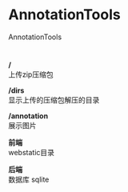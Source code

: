 # AnnotationTools
AnnotationTools

#
**/**  
上传zip压缩包


**/dirs**  
显示上传的压缩包解压的目录


**/annotation**       
展示图片

**前端**       
webstatic目录

**后端**       
数据库 sqlite
